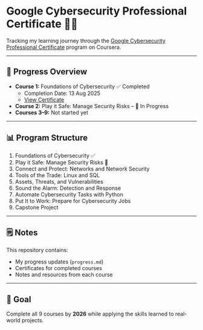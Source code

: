# Google Cybersecurity Professional Certificate 📜🔐

Tracking my learning journey through the [Google Cybersecurity Professional Certificate](https://www.coursera.org/professional-certificates/google-cybersecurity) program on Coursera.

---

## 📅 Progress Overview
- **Course 1:** Foundations of Cybersecurity ✅ Completed  
  - Completion Date: 13 Aug 2025  
  - [View Certificate](c1.pdf)
- **Course 2:** Play it Safe: Manage Security Risks – 🚀 In Progress  
- **Courses 3–9:** Not started yet

---

## 📊 Program Structure
1. Foundations of Cybersecurity ✅
2. Play it Safe: Manage Security Risks 🚀
3. Connect and Protect: Networks and Network Security
4. Tools of the Trade: Linux and SQL
5. Assets, Threats, and Vulnerabilities
6. Sound the Alarm: Detection and Response
7. Automate Cybersecurity Tasks with Python
8. Put It to Work: Prepare for Cybersecurity Jobs
9. Capstone Project

---

## 🗒 Notes
This repository contains:
- My progress updates (`progress.md`)
- Certificates for completed courses
- Notes and resources from each course

---

## 📌 Goal
Complete all 9 courses by **2026** while applying the skills learned to real-world projects.

